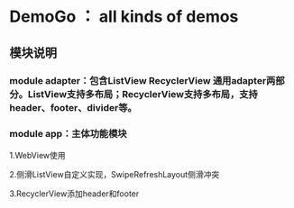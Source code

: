 # DemoGo ： all kinds of demos

## 模块说明

### module  adapter：包含ListView RecyclerView 通用adapter两部分。ListView支持多布局；RecyclerView支持多布局，支持header、footer、divider等。

### module app：主体功能模块
   
1.WebView使用
   
2.侧滑ListView自定义实现，SwipeRefreshLayout侧滑冲突
   
3.RecyclerView添加header和footer
